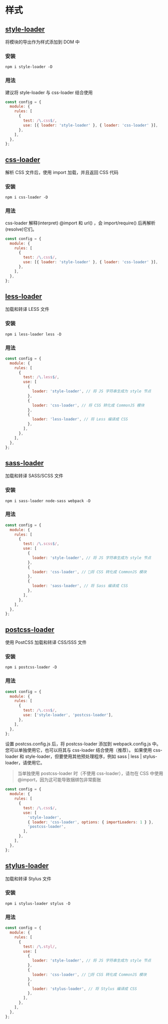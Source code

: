 # 样式

## [style-loader](https://www.webpackjs.com/loaders/style-loader/)

将模块的导出作为样式添加到 DOM 中

### 安装

```
npm i style-loader -D
```

### 用法

建议将 style-loader 与 css-loader 结合使用

```javascript
const config = {
  module: {
    rules: [
      {
        test: /\.css$/,
        use: [{ loader: 'style-loader' }, { loader: 'css-loader' }],
      },
    ],
  },
};
```

## [css-loader](https://www.webpackjs.com/loaders/css-loader/)

解析 CSS 文件后，使用 import 加载，并且返回 CSS 代码

### 安装

```
npm i css-loader -D
```

### 用法

css-loader 解释(interpret) @import 和 url() ，会 import/require() 后再解析(resolve)它们。

```javascript
const config = {
  module: {
    rules: [
      {
        test: /\.css$/,
        use: [{ loader: 'style-loader' }, { loader: 'css-loader' }],
      },
    ],
  },
};
```

## [less-loader](https://www.webpackjs.com/loaders/less-loader/)

加载和转译 LESS 文件

### 安装

```
npm i less-loader less -D
```

### 用法

```javascript
const config = {
  module: {
    rules: [
      {
        test: /\.less$/,
        use: [
          {
            loader: 'style-loader', // 将 JS 字符串生成为 style 节点
          },
          {
            loader: 'css-loader', // 将 CSS 转化成 CommonJS 模块
          },
          {
            loader: 'less-loader', // 将 Less 编译成 CSS
          },
        ],
      },
    ],
  },
};
```

## [sass-loader](https://www.webpackjs.com/loaders/sass-loader/)

加载和转译 SASS/SCSS 文件

### 安装

```
npm i sass-loader node-sass webpack -D
```

### 用法

```javascript
const config = {
  module: {
    rules: [
      {
        test: /\.scss$/,
        use: [
          {
            loader: 'style-loader', // 将 JS 字符串生成为 style 节点
          },
          {
            loader: 'css-loader', // 将 CSS 转化成 CommonJS 模块
          },
          {
            loader: 'sass-loader', // 将 Sass 编译成 CSS
          },
        ],
      },
    ],
  },
};
```

## [postcss-loader](https://www.webpackjs.com/loaders/postcss-loader/)

使用 PostCSS 加载和转译 CSS/SSS 文件

### 安装

```
npm i postcss-loader -D
```

### 用法

```javascript
const config = {
  module: {
    rules: [
      {
        test: /\.css$/,
        use: ['style-loader', 'postcss-loader'],
      },
    ],
  },
};
```

设置 postcss.config.js 后，将 postcss-loader 添加到 webpack.config.js 中。 您可以单独使用它，也可以将其与 css-loader 结合使用（推荐）。 如果使用 css-loader 和 style-loader，但要使用其他预处理程序，例如 sass | less | stylus-loader，请使用它。

> 当单独使用 postcss-loader 时（不使用 css-loader），请勿在 CSS 中使用@import，因为这可能导致捆绑包非常膨胀

```javascript
const config = {
  module: {
    rules: [
      {
        test: /\.css$/,
        use: [
          'style-loader',
          { loader: 'css-loader', options: { importLoaders: 1 } },
          'postcss-loader',
        ],
      },
    ],
  },
};
```

## [stylus-loader](https://www.npmjs.com/package/stylus-loader)

加载和转译 Stylus 文件

### 安装

```
npm i stylus-loader stylus -D
```

### 用法

```javascript
const config = {
  module: {
    rules: [
      {
        test: /\.styl/,
        use: [
          {
            loader: 'style-loader', // 将 JS 字符串生成为 style 节点
          },
          {
            loader: 'css-loader', // 将 CSS 转化成 CommonJS 模块
          },
          {
            loader: 'stylus-loader', // 将 Stylus 编译成 CSS
          },
        ],
      },
    ],
  },
};
```
